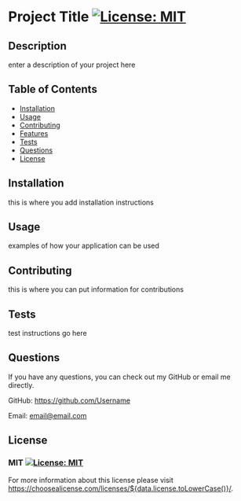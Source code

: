 
# Project Title [![License: MIT](https://img.shields.io/badge/License-MIT-yellow.svg)](https://opensource.org/licenses/MIT)

## Description 

enter a description of your project here

## Table of Contents

* [Installation](#installation)
* [Usage](#usage)
* [Contributing](#contributing)
* [Features](#features)
* [Tests](#tests)
* [Questions](#questions)
* [License](#license)

## Installation

this is where you add installation instructions

## Usage 

examples of how your application can be used

## Contributing

this is where you can put information for contributions

## Tests

test instructions go here

## Questions

If you have any questions, you can check out my GitHub or email me directly.

GitHub: https://github.com/Username

Email: email@email.com

## License

### MIT [![License: MIT](https://img.shields.io/badge/License-MIT-yellow.svg)](https://opensource.org/licenses/MIT)

For more information about this license please visit https://choosealicense.com/licenses/${data.license.toLowerCase()}/.

